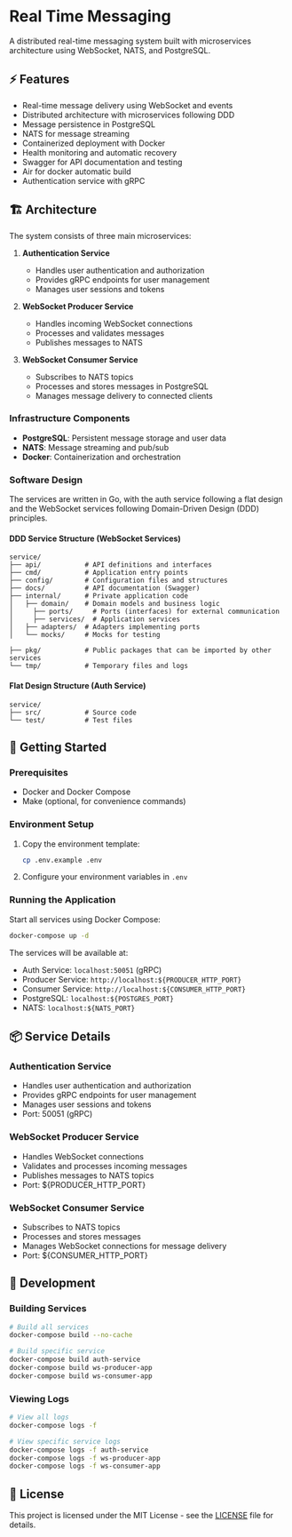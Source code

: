 # Real Time Messaging

A distributed real-time messaging system built with microservices architecture using WebSocket, NATS, and PostgreSQL.

## ⚡ Features

- Real-time message delivery using WebSocket and events
- Distributed architecture with microservices following DDD
- Message persistence in PostgreSQL
- NATS for message streaming
- Containerized deployment with Docker
- Health monitoring and automatic recovery
- Swagger for API documentation and testing
- Air for docker automatic build
- Authentication service with gRPC

## 🏗️ Architecture

The system consists of three main microservices:

1. **Authentication Service**
   - Handles user authentication and authorization
   - Provides gRPC endpoints for user management
   - Manages user sessions and tokens

2. **WebSocket Producer Service**
   - Handles incoming WebSocket connections
   - Processes and validates messages
   - Publishes messages to NATS

3. **WebSocket Consumer Service**
   - Subscribes to NATS topics
   - Processes and stores messages in PostgreSQL
   - Manages message delivery to connected clients

### Infrastructure Components

- **PostgreSQL**: Persistent message storage and user data
- **NATS**: Message streaming and pub/sub
- **Docker**: Containerization and orchestration

### Software Design

The services are written in Go, with the auth service following a flat design and the WebSocket services following Domain-Driven Design (DDD) principles.

#### DDD Service Structure (WebSocket Services)
```
service/
├── api/           # API definitions and interfaces
├── cmd/           # Application entry points
├── config/        # Configuration files and structures
├── docs/          # API documentation (Swagger)
├── internal/      # Private application code
│   ├── domain/    # Domain models and business logic
│     ├── ports/     # Ports (interfaces) for external communication
│     ├── services/  # Application services
│   ├── adapters/  # Adapters implementing ports
│   └── mocks/     # Mocks for testing

├── pkg/           # Public packages that can be imported by other services
└── tmp/           # Temporary files and logs
```

#### Flat Design Structure (Auth Service)
```
service/
├── src/           # Source code
└── test/          # Test files
```

## 🚀 Getting Started

### Prerequisites

- Docker and Docker Compose
- Make (optional, for convenience commands)

### Environment Setup

1. Copy the environment template:
   ```bash
   cp .env.example .env
   ```

2. Configure your environment variables in `.env`

### Running the Application

Start all services using Docker Compose:

```bash
docker-compose up -d
```

The services will be available at:
- Auth Service: `localhost:50051` (gRPC)
- Producer Service: `http://localhost:${PRODUCER_HTTP_PORT}`
- Consumer Service: `http://localhost:${CONSUMER_HTTP_PORT}`
- PostgreSQL: `localhost:${POSTGRES_PORT}`
- NATS: `localhost:${NATS_PORT}`

## 📦 Service Details

### Authentication Service
- Handles user authentication and authorization
- Provides gRPC endpoints for user management
- Manages user sessions and tokens
- Port: 50051 (gRPC)

### WebSocket Producer Service
- Handles WebSocket connections
- Validates and processes incoming messages
- Publishes messages to NATS topics
- Port: ${PRODUCER_HTTP_PORT}

### WebSocket Consumer Service
- Subscribes to NATS topics
- Processes and stores messages
- Manages WebSocket connections for message delivery
- Port: ${CONSUMER_HTTP_PORT}

## 🔧 Development

### Building Services

```bash
# Build all services
docker-compose build --no-cache

# Build specific service
docker-compose build auth-service
docker-compose build ws-producer-app
docker-compose build ws-consumer-app
```

### Viewing Logs

```bash
# View all logs
docker-compose logs -f

# View specific service logs
docker-compose logs -f auth-service
docker-compose logs -f ws-producer-app
docker-compose logs -f ws-consumer-app
```

## 📝 License

This project is licensed under the MIT License - see the [LICENSE](LICENSE) file for details.
